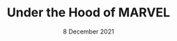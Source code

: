 ---
title: "Under the Hood of MARVEL"
authors: "A. Ruggia, E. Losiouk, L. Verderame, M. Conti, A. Merlo"
venue: "In Proceedings of the Learning from Authoritative Security Experiment Results (LASER) Workshop (LASER 2021)"
type: "conference"
year: 2021
location: "virtual event"
date: "8 December 2021"
paperurl: ""
--- 